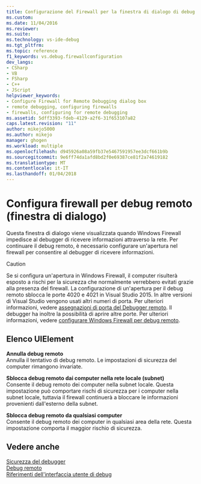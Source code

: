 ```yaml
---
title: Configurazione del Firewall per la finestra di dialogo di debug remoto | Documenti Microsoft
ms.custom: 
ms.date: 11/04/2016
ms.reviewer: 
ms.suite: 
ms.technology: vs-ide-debug
ms.tgt_pltfrm: 
ms.topic: reference
f1_keywords: vs.debug.firewallconfiguration
dev_langs:
- CSharp
- VB
- FSharp
- C++
- JScript
helpviewer_keywords:
- Configure Firewall for Remote Debugging dialog box
- remote debugging, configuring firewalls
- firewalls, configuring for remote debugging
ms.assetid: 5dff3393-fdeb-4129-a2f6-31f653107a82
caps.latest.revision: "11"
author: mikejo5000
ms.author: mikejo
manager: ghogen
ms.workload: multiple
ms.openlocfilehash: d945926a08a59fb37e5467591957ee3dcf661b9b
ms.sourcegitcommit: 9e6ff74da1afd8bd2f0e69387ce81f2a74619182
ms.translationtype: MT
ms.contentlocale: it-IT
ms.lasthandoff: 01/04/2018
---
```

# <a name="configure-firewall-for-remote-debugging-dialog-box"></a>Configura firewall per debug remoto (finestra di dialogo)
Questa finestra di dialogo viene visualizzata quando Windows Firewall impedisce al debugger di ricevere informazioni attraverso la rete. Per continuare il debug remoto, è necessario configurare un'apertura nel firewall per consentire al debugger di ricevere informazioni.  
  
> [!CAUTION]
>  Se si configura un'apertura in Windows Firewall, il computer risulterà esposto a rischi per la sicurezza che normalmente verrebbero evitati grazie alla presenza del firewall. La configurazione di un'apertura per il debug remoto sblocca le porte 4020 e 4021 in Visual Studio 2015. In altre versioni di Visual Studio vengono usati altri numeri di porta. Per ulteriori informazioni, vedere [assegnazioni di porta del Debugger remoto](../debugger/remote-debugger-port-assignments.md). Il debugger ha inoltre la possibilità di aprire altre porte. Per ulteriori informazioni, vedere [configurare Windows Firewall per debug remoto](../debugger/configure-the-windows-firewall-for-remote-debugging.md).  
  
## <a name="uielement-list"></a>Elenco UIElement  
 **Annulla debug remoto**  
 Annulla il tentativo di debug remoto. Le impostazioni di sicurezza del computer rimangono invariate.  
  
 **Sblocca debug remoto dai computer nella rete locale (subnet)**  
 Consente il debug remoto dei computer nella subnet locale. Questa impostazione può comportare rischi di sicurezza per i computer nella subnet locale, tuttavia il firewall continuerà a bloccare le informazioni provenienti dall'esterno della subnet.  
  
 **Sblocca debug remoto da qualsiasi computer**  
 Consente il debug remoto dei computer in qualsiasi area della rete. Questa impostazione comporta il maggior rischio di sicurezza.  
  
## <a name="see-also"></a>Vedere anche  
 [Sicurezza del debugger](../debugger/debugger-security.md)   
 [Debug remoto](../debugger/remote-debugging.md)  
 [Riferimenti dell'interfaccia utente di debug](../debugger/debugging-user-interface-reference.md)